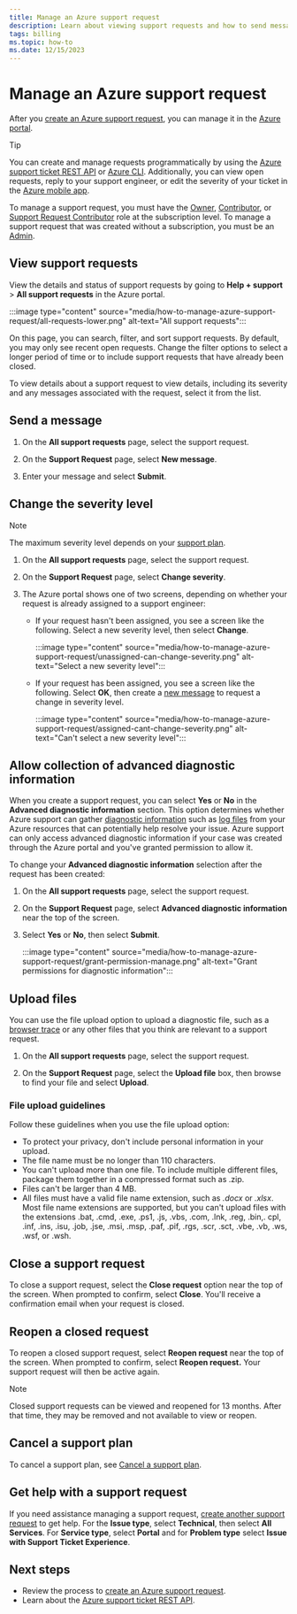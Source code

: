 ```yaml
---
title: Manage an Azure support request
description: Learn about viewing support requests and how to send messages, upload files, and manage options.
tags: billing
ms.topic: how-to
ms.date: 12/15/2023
---
```


# Manage an Azure support request

After you [create an Azure support request](how-to-create-azure-support-request.md), you can manage it in the [Azure portal](https://portal.azure.com).

> [!TIP]
> You can create and manage requests programmatically by using the [Azure support ticket REST API](/rest/api/support) or [Azure CLI](/cli/azure/azure-cli-support-request). Additionally, you can view open requests, reply to your support engineer, or edit the severity of your ticket in the [Azure mobile app](https://azure.microsoft.com/get-started/azure-portal/mobile-app/).

To manage a support request, you must have the [Owner](../../role-based-access-control/built-in-roles.md#owner), [Contributor](../../role-based-access-control/built-in-roles.md#contributor), or [Support Request Contributor](../../role-based-access-control/built-in-roles.md#support-request-contributor) role at the subscription level. To manage a support request that was created without a subscription, you must be an [Admin](../../active-directory/roles/permissions-reference.md).

## View support requests

View the details and status of support requests by going to **Help + support** >  **All support requests** in the Azure portal.

:::image type="content" source="media/how-to-manage-azure-support-request/all-requests-lower.png" alt-text="All support requests":::

On this page, you can search, filter, and sort support requests. By default, you may only see recent open requests. Change the filter options to select a longer period of time or to include support requests that have already been closed.

To view details about a support request to view details, including its severity and any messages associated with the request, select it from the list.

## Send a message

1. On the **All support requests** page, select the support request.

1. On the **Support Request** page, select **New message**.

1. Enter your message and select **Submit**.

## Change the severity level

> [!NOTE]
> The maximum severity level depends on your [support plan](https://azure.microsoft.com/support/plans).

1. On the **All support requests** page, select the support request.

1. On the **Support Request** page, select **Change severity**.

1. The Azure portal shows one of two screens, depending on whether your request is already assigned to a support engineer:

    - If your request hasn't been assigned, you see a screen like the following. Select a new severity level, then select **Change**.

        :::image type="content" source="media/how-to-manage-azure-support-request/unassigned-can-change-severity.png" alt-text="Select a new severity level":::

    - If your request has been assigned, you see a screen like the following. Select **OK**, then create a [new message](#send-a-message) to request a change in severity level.

        :::image type="content" source="media/how-to-manage-azure-support-request/assigned-cant-change-severity.png" alt-text="Can't select a new severity level":::

## Allow collection of advanced diagnostic information

When you create a support request, you can select **Yes** or **No** in the **Advanced diagnostic information** section. This option determines whether Azure support can gather [diagnostic information](https://azure.microsoft.com/support/legal/support-diagnostic-information-collection/) such as [log files](how-to-create-azure-support-request.md#advanced-diagnostic-information-logs) from your Azure resources that can potentially help resolve your issue. Azure support can only access advanced diagnostic information if your case was created through the Azure portal and you've granted permission to allow it.

To change your **Advanced diagnostic information** selection after the request has been created:

1. On the **All support requests** page, select the support request.

1. On the **Support Request** page, select **Advanced diagnostic information** near the top of the screen.

1. Select **Yes** or **No**, then select **Submit**.

    :::image type="content" source="media/how-to-manage-azure-support-request/grant-permission-manage.png" alt-text="Grant permissions for diagnostic information":::

## Upload files

You can use the file upload option to upload a diagnostic file, such as a [browser trace](../capture-browser-trace.md) or any other files that you think are relevant to a support request.

1. On the **All support requests** page, select the support request.

1. On the **Support Request** page, select the **Upload file** box, then browse to find your file and select **Upload**.

### File upload guidelines

Follow these guidelines when you use the file upload option:

- To protect your privacy, don't include personal information in your upload.
- The file name must be no longer than 110 characters.
- You can't upload more than one file. To include multiple different files, package them together in a compressed format such as .zip.
- Files can't be larger than 4 MB.
- All files must have a valid file name extension, such as *.docx* or *.xlsx*. Most file name extensions are supported, but you can't upload files with the extensions .bat, .cmd, .exe, .ps1, .js, .vbs, .com, .lnk, .reg, .bin,. cpl, .inf, .ins, .isu, .job, .jse, .msi, .msp, .paf, .pif, .rgs, .scr, .sct, .vbe, .vb, .ws, .wsf, or .wsh.

## Close a support request

To close a support request, select the **Close request** option near the top of the screen. When prompted to confirm, select **Close**. You'll receive a confirmation email when your request is closed.

## Reopen a closed request

To reopen a closed support request, select **Reopen request** near the top of the screen. When prompted to confirm, select **Reopen request.** Your support request will then be active again.

> [!NOTE]
> Closed support requests can be viewed and reopened for 13 months. After that time, they may be removed and not available to view or reopen.

## Cancel a support plan

To cancel a support plan, see [Cancel a support plan](../../cost-management-billing/manage/cancel-azure-subscription.md#cancel-a-subscription-in-the-azure-portal).

## Get help with a support request

If you need assistance managing a support request, [create another support request](how-to-create-azure-support-request.md) to get help. For the **Issue type**, select **Technical**, then select **All Services**. For **Service type**, select **Portal** and for **Problem type** select **Issue with Support Ticket Experience**.

## Next steps

- Review the process to [create an Azure support request](how-to-create-azure-support-request.md).
- Learn about the [Azure support ticket REST API](/rest/api/support).
